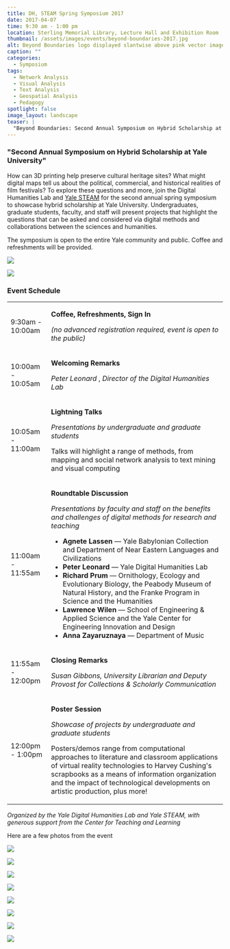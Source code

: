 ```yaml
---
title: DH, STEAM Spring Symposium 2017
date: 2017-04-07 
time: 9:30 am - 1:00 pm
location: Sterling Memorial Library, Lecture Hall and Exhibition Room
thumbnail: /assets/images/events/beyond-boundaries-2017.jpg
alt: Beyond Boundaries logo displayed slantwise above pink vector image.
caption: ""
categories: 
  - Symposium
tags:
  - Network Analysis
  - Visual Analysis
  - Text Analysis
  - Geospatial Analysis
  - Pedagogy
spotlight: false 
image_layout: landscape
teaser: |
  "Beyond Boundaries: Second Annual Symposium on Hybrid Scholarship at Yale University April 7, 2017 from 9:30am-1:00pmSterling Memorial Library, Lecture Hall and Exhibition Room How can 3D printing..."
---
```


### "Second Annual Symposium on Hybrid Scholarship at Yale University"

How can 3D printing help preserve cultural heritage sites? What might digital maps tell us about the political, commercial, and historical realities of film festivals? To explore these questions and more, join the Digital Humanities Lab and [Yale STEAM](http://steamwith.us/YaleSTEAM.html) for the second annual spring symposium to showcase hybrid scholarship at Yale University. Undergraduates, graduate students, faculty, and staff will present projects that highlight the questions that can be asked and considered via digital methods and collaborations between the sciences and humanities.
   
The symposium is open to the entire Yale community and public. Coffee and refreshments will be provided.
   
[<img src="http://web.library.yale.edu/sites/default/files/resize/images/BB2017-300x218.png" alt: Beyond Boundaries conference bill showing conference location and program. The logo is suspended above a pink and blue vector image on the lower part of the page. />](http://web.library.yale.edu/sites/default/files/images/BB2017.png)

[<img src="http://web.library.yale.edu/sites/default/files/resize/images/BB2017_2-300x215.png" alt: Conference bill showing program of speakers./>](http://web.library.yale.edu/sites/default/files/images/BB2017_2.png)
   
### Event Schedule
<table>
  <tbody>
   <tr>
    <td>
     9:30am - 10:00am
    </td>
    <td>
     <p>
      <b>Coffee, Refreshments, Sign In</b>
     </p>
     <p>
      <em>
       (no advanced registration required, event is open to the public)
      </em>
     </p>
    </td>
   </tr>
   <tr>
    <td>
     10:00am - 10:05am
    </td>
    <td>
     <p>
      <b>Welcoming Remarks</b>
     </p>
     <p>
      <em>
       Peter Leonard
      </em>
      ,
      <em>
       Director of the Digital Humanities Lab
      </em>
     </p>
    </td>
   </tr>
   <tr>
    <td>
     10:05am - 11:00am
    </td>
    <td>
     <p>
      <b>Lightning Talks</b>
     </p>
     <p>
      <em>
       Presentations by undergraduate and graduate students
      </em>
     </p>
     <p>
      Talks will highlight a range of methods, from mapping and social network analysis to text mining and visual computing
     </p>
    </td>
   </tr>
   <tr>
    <td>
     11:00am - 11:55am
    </td>
    <td>
     <p>
      <b>Roundtable Discussion</b>
     </p>
     <p>
      <em>
       Presentations by faculty and staff
      </em>
      <em>
       on the benefits and challenges of digital methods for research and teaching
      </em>
     </p>
     <ul>
      <li>
       <strong>
        Agnete Lassen
       </strong>
       — Yale Babylonian Collection and Department of Near Eastern Languages and Civilizations
      </li>
      <li>
       <strong>
        Peter Leonard
       </strong>
       — Yale Digital Humanities Lab
      </li>
      <li>
       <strong>
        Richard Prum
       </strong>
       — Ornithology, Ecology and Evolutionary Biology, the
       <span>
        Peabody Museum of Natural History, and the Franke Program in Science and the Humanities
       </span>
      </li>
      <li>
       <span>
        <strong>
         Lawrence Wilen
        </strong>
        — School of Engineering &amp; Applied Science and the Yale Center for Engineering Innovation and Design
       </span>
      </li>
      <li>
       <strong>
        Anna Zayaruznaya
       </strong>
       — Department of Music
      </li>
     </ul>
    </td>
   </tr>
   <tr>
    <td>
     11:55am - 12:00pm
    </td>
    <td>
     <p>
      <b>Closing Remarks</b>
     </p>
     <p>
      <em>
       Susan Gibbons,
       <em>
        University Librarian and Deputy Provost for
       </em>
       <span>
        Collections &amp; Scholarly Communication
       </span>
      </em>
     </p>
    </td>
   </tr>
   <tr>
    <td>
     12:00pm - 1:00pm
    </td>
    <td>
     <p>
      <b>Poster Session</b>
     </p>
     <p>
      <em>
       Showcase of projects by undergraduate and graduate students
      </em>
     </p>
     <p>
      <span>
       Posters/demos range from computational approaches to literature and classroom applications of virtual reality technologies to Harvey Cushing's scrapbooks as a means of information organization and the impact of technological developments on artistic production, plus more!
      </span>
     </p>
    </td>
   </tr>
  </tbody>
</table>
   
*Organized by the Yale Digital Humanities Lab and Yale STEAM, with generous support from the Center for Teaching and Learning*

Here are a few photos from the event
   
[<img src="http://web.library.yale.edu/sites/default/files/resize/images/BB%20Attendees-250x167.jpg" />](http://web.library.yale.edu/sites/default/files/images/BB%20Attendees.jpg)

[<img src="http://web.library.yale.edu/sites/default/files/resize/images/BB%20Coquillette%2C%20Li%2C%20Tofan%20Poster%20Session-250x167.jpg" />](http://web.library.yale.edu/sites/default/files/images/BB%20Coquillette%2C%20Li%2C%20Tofan%20Poster%20Session.jpg)

[<img src="http://web.library.yale.edu/sites/default/files/resize/images/BB%20CTL%20Poster%20Session-250x167.jpg" />](http://web.library.yale.edu/sites/default/files/images/BB%20CTL%20Poster%20Session.jpg)

[<img src="http://web.library.yale.edu/sites/default/files/resize/images/BB%20Lassen%20Poster%20Session-250x167.jpg" />](http://web.library.yale.edu/sites/default/files/images/BB%20Lassen%20Poster%20Session.jpg)

[<img src="http://web.library.yale.edu/sites/default/files/resize/images/BB%20Roundtable-250x167.jpg" />](http://web.library.yale.edu/sites/default/files/images/BB%20Roundtable.jpg)

[<img src="http://web.library.yale.edu/sites/default/files/resize/images/BB%20Leonard-250x167.jpg" />](http://web.library.yale.edu/sites/default/files/images/BB%20Leonard.jpg)

[<img src="http://web.library.yale.edu/sites/default/files/resize/images/BB%20Posner-250x167.jpg" />](http://web.library.yale.edu/sites/default/files/images/BB%20Posner.jpg)

[<img src="http://web.library.yale.edu/sites/default/files/resize/images/BB%20Xu-250x167.jpg" />](http://web.library.yale.edu/sites/default/files/images/BB%20Xu.jpg)